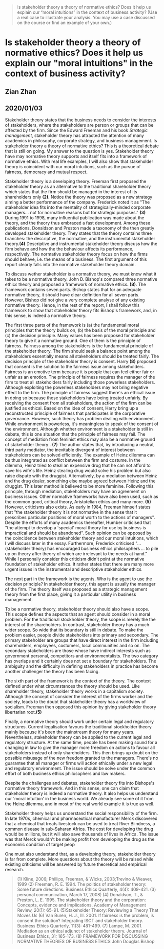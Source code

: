 
> Is stakeholder theory a theory of normative ethics? Does it help us explain our “moral intuitions” in the context of business activity? (Use a real case to illustrate your analysis. You may use a case discussed on the course or find an example of your own.)

# Is stakeholder theory a theory of normative ethics? Does it help us explain our "moral intuitions" in the context of business activity?

## Zian Zhan
## 2020/01/03

Stakeholder theory states that the business needs to consider the interests of stakeholders, where the stakeholders are person or groups that can be affected by the firm. Since the Edward Freeman and his book *Strategic management*, stakeholder theory has attracted the attention of many academics in philosophy, corporate strategy, and business management. Is stakeholder theory a theory of normative ethics? This is a theoretical debate that is still on going. My answer to the question is yes. Stakeholder theory have may normative theory supports and itself fits into a framework of normative ethics. With real life examples, I will also show that stakeholder theory is coincident with our moral intuitions, such as the pursue of fairness, democracy and mutual respect.  

Stakeholder theory is a developing theory. Freeman first proposed the stakeholder theory as an alternative to the traditional shareholder theory which states that the firm should be managed in the interest of its shareholders only **(2)**.  Notice the theory was proposed as a new strategy aiming a better performance of the company. Frederick noted it as "The stakeholder idea fits into the mentality of strategically-minded corporate managers... not for normative reasons but for strategic purposes." **(3)** During 1991 to 1998, many influential publication was made about the theory, and the theory thus embraced a fast development. Among these publications, Donaldson and Preston made a taxonomy of the then greatly developed stakeholder theory. They states that the theory contains three branches: the descriptive, the normative, and the instrumental stakeholder theory.**(4)** Descriptive and instrumental stakeholder theory discuss how the firm behave and how the the behaviour affects its performance, respectively. The normative stakeholder theory focus on how the firms should behave, i.e. the means of a business. The first argument of this report clearly falls into the normative stakeholder theory domain. 

To discuss wether stakeholder is a normative theory, we must know what it takes to be a normative theory. John D. Bishop's compared three normative ethics theory and proposed a framework of normative ethics.  **(8)**. The framework contains seven parts. Bishop states that for an adequate normative theory, it should have clear definition for all seven parts. However, Bishop did not give a very complete analyse of any existing normative theory. Hence, in the rest of the report, I shall follow this framework to show that stakeholder theory fits Bishop's framework, and, in this sense, is indeed a normative theory.

The first three parts of the framework is (a) the fundamental moral principles that the theory builds on, (b) the basis of the moral principle and (c) the decision principle. 
Many values has been proposed for stakeholder theory to give it a normative ground. One of them is the principle of fairness. Fairness among the stakeholders is the fundamental principle of the stakeholder theory. The firm should seek a balance point among the stakeholders essentially means all stakeholders should be treated fairly. The decision principle of the stakeholder theory is consent.
Harry **(8)**  proposed that consent is the solution to the fairness issue among stakeholders. Fairness is an emotive term because it is people that can feel either fair or unfair as an emotion. The principle of fairness requires the manager of the firm to treat all stakeholders fairly including those powerless stakeholders. Although exploiting the powerless stakeholders may not bring negative effect to the firm. The principle of fairness suggest there's an ethical issue in doing so because these stakeholders have being treated unfairly. By receiving the consent from all stakeholders, the action of the firm can be justified as ethical. Based on the idea of consent, Harry bring up a reconstructed principle of fairness that participates in the corporative governance. However, such theory has problem dealing with environment. While environment is powerless, it's meaningless to speak of the consent of the environment. Although whether environment is a stakeholder is still in debate, this is one situation that the principle of fairness may fail.
The concept of mediation from feminist ethics may also be a normative ground of stakeholder theory . **(7)** The author states that, by introducing a neutral, third party mediator, the inevitable divergent of interest between stakeholders can be solved efficiently. The example of Heinz dilemma can be thus integrated as conflict between the firm and costume. In the dilemma, Heinz tried to steal an expensive drug that he can not afford to save his wife's life. Heinz stealing drug would solve his problem but also raise dispute with the druggist. Alternatively, by a mediation between Heinz and the drug dealer, something else maybe agreed between Heinz and the druggist. This later method is believed to be more feminine. Following this principle, through mediation, stakeholders may have an agreement on business issues. 
Other normative frameworks have also been used, such as the common good, critical theory, Aristotelian ethics and many more.  **(5)** However, criticisms also exists. As early in 1984, Freeman himself states that "the stakeholder theory it is not normative in the sense that it prescribes particular positions of moral worth to the actions of managers". Despite the efforts of many academics thereafter, Humber criticised that "the attempt to develop a 'special' moral theory for use by business is impractical and should be abandoned". Such opinion can be opposed by the coincidence between stakeholder theory and our moral intuitions, which I will discuss later in the essay. Furthermore, Frederick criticised "...(stakeholder theory) has encouraged business ethics philosophers ... to pile up on theory after theory of which are irrelevant to the needs at hand." While I personally consider this criticism didn't point at the normative foundation of stakeholder ethics. It rather states that there are many more urgent issues in the instrumental and descriptive stakeholder ethics.

The next part in the framework is the agents. Who is the agent to use the decision principle? In stakeholder theory, this agent is usually the manager of the firm. The theory itself was proposed as a strategic management theory from the first place, giving it a particular utility in business management.

To be a normative theory, stakeholder theory should also have a scope. This scope defines the aspects that an agent should consider in a moral problem. For the traditional stockholder theory, the scope is merely the the interest of the shareholders. In contrast, stakeholder theory has a much wider scope. So wide that its boundary is still in debate. To make the problem easier, people divide stakeholders into primary and secondary. The primary stakeholder are groups that have direct interest in the firm including shareholders, employees, costumers, local communities and so on. The secondary stakeholders are those whose have indirect interests such as government personal, competitors and environmentalists. The two category has overlaps and it certainly does not set a boundary for stakeholders. The ambiguity and the difficulty in defining stakeholders in practice has become another challenger the theory has been facing.

The sixth part of the framework is the context of the theory. The context defined under what circumstances the theory should be used. Like shareholder theory, stakeholder theory works in a capitalism society. Although the concept of consider the interest of the firms worker and the society, leads to the doubt that stakeholder theory has a worldview of socialism. Freeman then opposed this opinion by giving stakeholder theory libertarian root.**(5)** 

Finally, a normative theory should work under certain legal and regulatory structures. Current legalisation favours the traditional stockholder theory mainly because it's been the mainstream theory for many years. Nevertheless, stakeholder theory can be applied to the current legal and regulatory structure. At the same time, people has been making sound for a changing in law to give the manager more freedom on actions to favour all stakeholders instead of only shareholders. This then brings up doubt on the possible misusage of the new freedom granted to the managers. There's no guarantee that all manager or firms will action ethically under a new legal and regulatory environment. The issue should be solve under the common effort of both business ethics philosophers and law makers.

Despite the challenges and debates, stakeholder theory fits into Bishops's normative theory framework. And in this sense, one can claim that stakeholder theory is indeed a normative theory. It also helps us understand our 'moral intuition' in the business world. We already see some of it from the Heinz dilemma, and in most of the real world example it is true as well. 

Stakeholder theory helps us understand the social responsibility of the firm. In late 1970s, chemical and pharmaceutical  manufacturer Merck discovered that a chemical that treats livestock can be used to treat River Blindness, a common disease in sub-Saharan Africa. The cost for developing the drug would be millions, but it will also save thousands of lives in Africa. The issue was that Merck wouldn't be making profit from developing the drug as the economic condition of target peop





 

One must also understand that, as a developing theory, stakeholder theory is far from complete. More questions about the theory will be raised while existing criticisms will be answered by future theoretical and empirical research. 






> (1) Kline, 2006; Phillips, Freeman, & Wicks, 2003;Trevino & Weaver, 1999
> (2) 
Freeman, R. E. 1994. The politics of stakeholder theory: Some future directions. Business Ethics Quarterly, 4(4): 409-421.
> (3)  personal communication, March 17, 2008)
> (4) 
Donaldson, T., & Preston, L. E. 1995. The stakeholder theory and the corporation: Concepts, evidence and implications. Academy of Management Review, 20(1): 65-91.
> (5)Stakeholder Theory: Reviewing a Theory That Moves Us
>  (6) 
Van Buren, H. J., III. 2001. If fairness is the problem, is consent the solution? Integrating ISCT and stakeholder theory. Business Ethics Quarterly, 11(3): 481-499.
> (7)
Lampe, M. 2001. Mediation as an ethical adjunct of stakeholder theory. Journal of Business Ethics, 31: 165-173.
> (8) FRAMEWORK FOR DISCUSSING NORMATIVE THEORIES OF BUSINESS ETHICS John Douglas Bishop
<!--stackedit_data:
eyJoaXN0b3J5IjpbOTU3NTY2ODc5LDQ5MzU0MzI4LC0xNzc5Nj
EyMTM3LC0xMjI0NTEzMzQ3LDE0MDQ2MzA5OTMsMTkwMzgwNjIy
MCwtNjQ3NjM1OTYxLDEwODc5MzU4NzAsLTE1MjMwMjg2ODQsLT
c0MTgyNzA1NCwxMzA1Mjg3NjA4LC0xMzE3OTM1NDk2LDE3MzUw
NzkwNTAsLTEyNTAyOTMwMDUsLTU5MDc2MDg5Nyw4MjY5MTcyMT
ksLTIwMzE1OTY3NjksLTE5OTMyMTgwNTcsLTEzNTE0MDY2Mjks
LTExNjc1NDU3MV19
-->